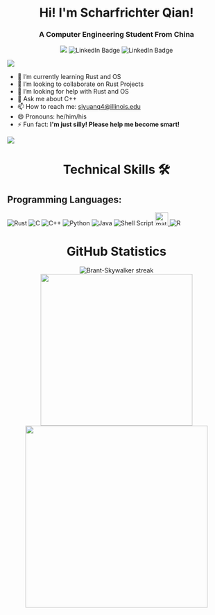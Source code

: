 <h1 align="center"> Hi! I'm Scharfrichter Qian! </h1>
<h3 align="center">A Computer Engineering Student From China</h3>
<div id="badges"  align="center">
    
    
![](https://komarev.com/ghpvc/?username=Brant-Skywalker)
    <img src="https://img.shields.io/github/followers/Brant-Skywalker?label=Follow" alt="LinkedIn Badge"/>
    <img src="https://img.shields.io/github/stars/Brant-Skywalker?affiliations=OWNER%2CCOLLABORATOR" alt="LinkedIn Badge"/>
    
  </div>


<img src="https://user-images.githubusercontent.com/73097560/115834477-dbab4500-a447-11eb-908a-139a6edaec5c.gif"></p>


- 🌱 I’m currently learning Rust and OS
- 👯 I’m looking to collaborate on Rust Projects
- 🤔 I’m looking for help with Rust and OS
- 💬 Ask me about C++
- 📫 How to reach me: siyuanq4@illinois.edu
- 😄 Pronouns: he/him/his
- ⚡ Fun fact: **I'm just silly! Please help me become smart!**

<img src="https://user-images.githubusercontent.com/73097560/115834477-dbab4500-a447-11eb-908a-139a6edaec5c.gif"></p>

<h1 align="Center"> Technical Skills 🛠 </h2>

<h2 align="left">Programming Languages:</h3>

![Rust](https://img.shields.io/badge/rust-%23000000.svg?style=for-the-badge&logo=rust&logoColor=white)
![C](https://img.shields.io/badge/c-%2300599C.svg?style=for-the-badge&logo=c&logoColor=white)
![C++](https://img.shields.io/badge/c++-%2300599C.svg?style=for-the-badge&logo=c%2B%2B&logoColor=white)
![Python](https://img.shields.io/badge/Python-FFD43B?style=for-the-badge&logo=python&logoColor=blue)
![Java](https://img.shields.io/badge/java-%23ED8B00.svg?style=for-the-badge&logo=java&logoColor=white)
![Shell Script](https://img.shields.io/badge/shell_script-%23121011.svg?style=for-the-badge&logo=gnu-bash&logoColor=white)
<a href="https://www.mathworks.com/" target="_blank"> <img src="https://upload.wikimedia.org/wikipedia/commons/2/21/Matlab_Logo.png" alt="matlab" width="30" height="30"/> </a>
![R](https://img.shields.io/badge/r-%23276DC3.svg?style=for-the-badge&logo=r&logoColor=white)

<h1 align="Center">GitHub Statistics</h1>
<p align="center">
    <img title="🔥 Get streak stats for your profile at git.io/streak-stats" alt="Brant-Skywalker streak" src="https://github-readme-streak-stats.herokuapp.com/?user=Brant-Skywalker&theme=react&hide_border=true%22"/>
  </a>
<img src="https://github-readme-stats.vercel.app/api/top-langs/?username=Brant-Skywalker&layout=compact&theme=react&count_private=true&langs_count=6&hide=javascript,jupyter%20notebook" width="350" />
<img src="https://github-readme-stats.vercel.app/api?username=Brant-Skywalker&theme=react&count_private=true&show_icons=true" width="420"/>
</p>

